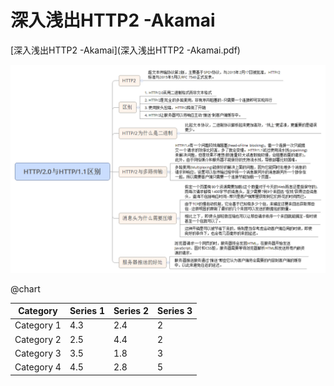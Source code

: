 # 深入浅出HTTP2 -Akamai

[深入浅出HTTP2 -Akamai](深入浅出HTTP2 -Akamai.pdf)

![HTTP2.0和HTTP1.1区别](HTTP2.0%E5%92%8CHTTP1.1%E5%8C%BA%E5%88%AB.png)



@chart

| Category   | Series 1 | Series 2 | Series 3 |
| ---------  | -------- | -------- | -------- |
| Category 1 |      4.3 |      2.4 |        2 |
| Category 2 |      2.5 |      4.4 |        2 |
| Category 3 |      3.5 |      1.8 |        3 |
| Category 4 |      4.5 |      2.8 |        5 |


